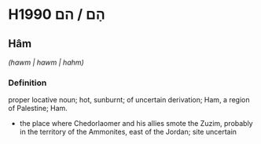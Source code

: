 # H1990 הָם / הם

## Hâm

_(hawm | hawm | hahm)_

### Definition

proper locative noun; hot, sunburnt; of uncertain derivation; Ham, a region of Palestine; Ham.

- the place where Chedorlaomer and his allies smote the Zuzim, probably in the territory of the Ammonites, east of the Jordan; site uncertain

